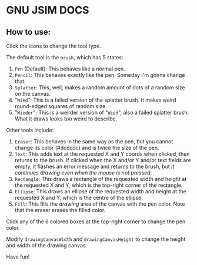 # GNU JSIM DOCS

## How to use: 

Click the icons to change the tool type. 

The default tool is the `brush`, which has 5 states:

1. `Pen` (Default): This behaves like a normal pen.
2. `Pencil`: This behaves exactly like the pen. Someday I'm gonna change that.
3. `Splatter`: This, well, makes a random amount of dots of a random size on the canvas.
4. "`Wied`": This is a failed version of the splatter brush. It makes weird round-edged squares of random size.
5. "`Wieder`": This is a weirder version of "`Wied`", also a failed splatter brush. What it draws looks too weird to describe.

Other tools include:
1. `Eraser`: This behaves in the same way as the pen, but you cannot change its color (#dcdcdc) and is twice the size of the pen.
2.  `Text`: This adds text at the requested X and Y coords when clicked, then returns to the brush. If clicked when the X and/or Y and/or text fields are empty, it flashes an error message and returns to the brush, but *it continues drawing even when the mouse is not pressed*.
3. `Rectangle`: This draws a rectangle of the requested width and height at the requested X and Y, which is the top-right corner of the rectangle.
4. `Ellipse`: This draws an ellipse of the requested width and height at the requested X and Y, which is the centre of the ellipse.
5. `Fill`: This fills the *drawing* area of the canvas with the pen color. Note that the eraser erases the filled color.

Click any of the 6 colored boxes at the top-right corner to change the pen color.

Modify `drawingCanvasWidth` and `drawingCanvasHeight` to change the height and width of the drawing canvas.

Have fun!

